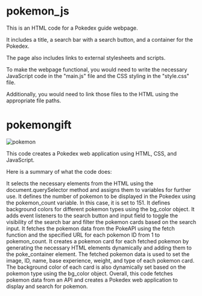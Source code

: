 # pokemon_js
This is an HTML code for a Pokedex guide webpage.

It includes a title, a search bar with a search button, and a container for the Pokedex.

The page also includes links to external stylesheets and scripts.

To make the webpage functional, you would need to write the necessary JavaScript code in the "main.js" file and the CSS styling in the "style.css" file.

Additionally, you would need to link those files to the HTML using the appropriate file paths.

 # pokemongift
 ![pokemon](https://github.com/zafer414108/pokemon_js/assets/147662873/9c860c1d-692c-4300-86d6-295296232d7a)

This code creates a Pokedex web application using HTML, CSS, and JavaScript.

Here is a summary of what the code does:

It selects the necessary elements from the HTML using the document.querySelector method and assigns them to variables for further use.
It defines the number of pokemon to be displayed in the Pokedex using the pokemon_count variable. In this case, it is set to 151.
It defines background colors for different pokemon types using the bg_color object.
It adds event listeners to the search button and input field to toggle the visibility of the search bar and filter the pokemon cards based on the search input.
It fetches the pokemon data from the PokeAPI using the fetch function and the specified URL for each pokemon ID from 1 to pokemon_count.
It creates a pokemon card for each fetched pokemon by generating the necessary HTML elements dynamically and adding them to the poke_container element.
The fetched pokemon data is used to set the image, ID, name, base experience, weight, and type of each pokemon card. The background color of each card is also dynamically set based on the pokemon type using the bg_color object.
Overall, this code fetches pokemon data from an API and creates a Pokedex web application to display and search for pokemon.
